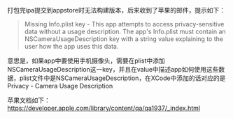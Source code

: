 
打包完ipa提交到appstore时无法构建版本，后来收到了苹果的邮件，提示如下：
>Missing Info.plist key - This app attempts to access privacy-sensitive data without a usage description. The app's Info.plist must contain an NSCameraUsageDescription key with a string value explaining to the user how the app uses this data.

意思是，如果app中要使用手机摄像头，需要在plist中添加NSCameraUsageDescription这一key，并且在value中描述app如何使用这些数据，plist文件中是NSCameraUsageDescription，在XCode中添加的话对应的是Privacy - Camera Usage Description

苹果文档如下：
https://developer.apple.com/library/content/qa/qa1937/_index.html

